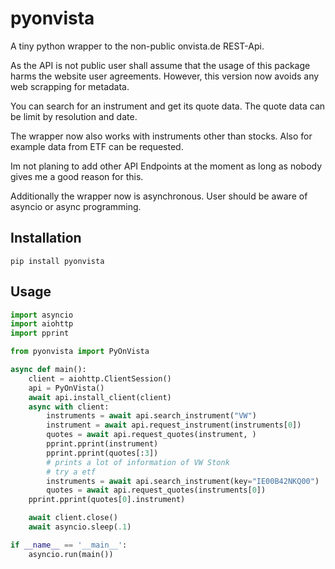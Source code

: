 # pyonvista
A tiny python wrapper to the non-public onvista.de REST-Api.

As the API is not public user shall assume that the usage of this package harms the
website user agreements. However, this version now avoids any web scrapping for metadata.

You can search for an instrument and get its quote data. 
The quote data can be limit by resolution and date.

The wrapper now also works with instruments other than stocks. Also for example data from ETF
can be requested. 

Im not planing to add other API Endpoints at the moment as long as nobody gives me a good reason for this.

Additionally the wrapper now is asynchronous. User should be aware of asyncio or async programming.


## Installation
    pip install pyonvista

## Usage
```python
import asyncio
import aiohttp
import pprint

from pyonvista import PyOnVista

async def main():
    client = aiohttp.ClientSession()
    api = PyOnVista()
    await api.install_client(client)
    async with client:
        instruments = await api.search_instrument("VW")
        instrument = await api.request_instrument(instruments[0])
        quotes = await api.request_quotes(instrument, )
        pprint.pprint(instrument)
        pprint.pprint(quotes[:3])
        # prints a lot of information of VW Stonk
        # try a etf
        instruments = await api.search_instrument(key="IE00B42NKQ00")
        quotes = await api.request_quotes(instruments[0])
    pprint.pprint(quotes[0].instrument)

    await client.close()
    await asyncio.sleep(.1)

if __name__ == '__main__':
    asyncio.run(main())
```
